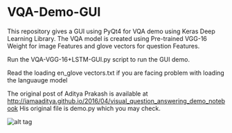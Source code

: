 # VQA-Demo-GUI
This repository gives a GUI  using PyQt4 for VQA demo using Keras Deep Learning Library. The VQA model is created using Pre-trained VGG-16 Weight for image Features and glove vectors for question Features.

Run the VQA-VGG-16+LSTM-GUI.py script to run the GUI demo.

Read the loading en_glove vectors.txt if you are facing problem with loading the languauge model

The original post of Aditya Prakash is available at http://iamaaditya.github.io/2016/04/visual_question_answering_demo_notebook
His original file is demo.py which you may check.

![alt tag](https://github.com/anujshah1003/VQA-Demo-GUI/blob/master/vqa_GUI-1.PNG)

